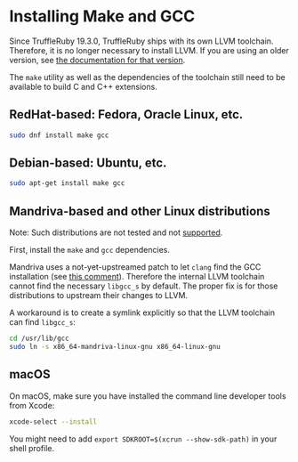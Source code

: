 # Installing Make and GCC

Since TruffleRuby 19.3.0, TruffleRuby ships with its own LLVM toolchain.
Therefore, it is no longer necessary to install LLVM.
If you are using an older version, see [the documentation for that version](https://github.com/oracle/truffleruby/blob/vm-19.2.0/doc/user/installing-llvm.md).

The `make` utility as well as the dependencies of the toolchain still need to be available to build C and C++ extensions.

## RedHat-based: Fedora, Oracle Linux, etc.

```bash
sudo dnf install make gcc
```

## Debian-based: Ubuntu, etc.

```bash
sudo apt-get install make gcc
```

## Mandriva-based and other Linux distributions

Note: Such distributions are not tested and not [supported](../../README.md#system-compatibility).

First, install the `make` and `gcc` dependencies.

Mandriva uses a not-yet-upstreamed patch to let `clang` find the GCC installation (see [this comment](https://github.com/oracle/truffleruby/issues/2009#issuecomment-630019082)).
Therefore the internal LLVM toolchain cannot find the necessary `libgcc_s` by default.
The proper fix is for those distributions to upstream their changes to LLVM.

A workaround is to create a symlink explicitly so that the LLVM toolchain can find `libgcc_s`:
```bash
cd /usr/lib/gcc
sudo ln -s x86_64-mandriva-linux-gnu x86_64-linux-gnu
```

## macOS

On macOS, make sure you have installed the command line developer tools from Xcode:

```bash
xcode-select --install
```

You might need to add `export SDKROOT=$(xcrun --show-sdk-path)` in your shell profile.
